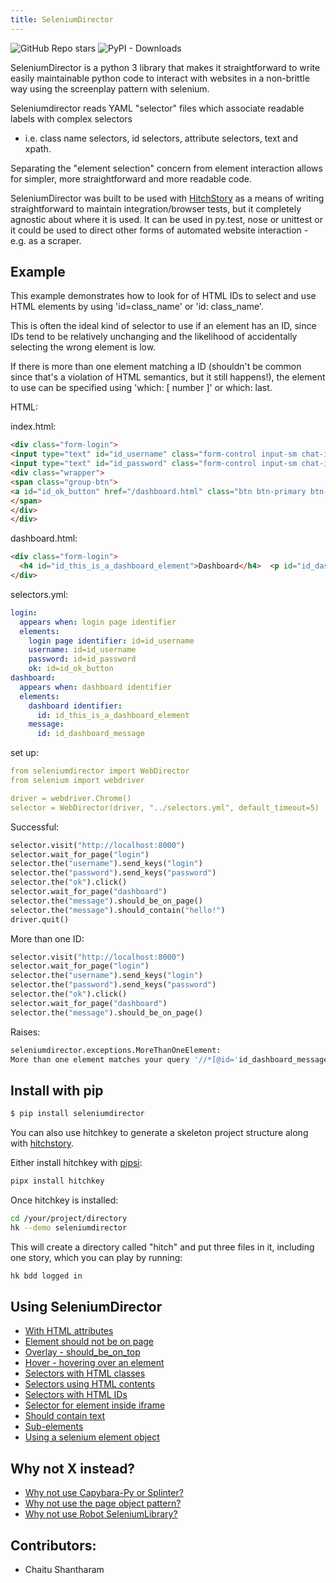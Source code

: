 ```yaml
---
title: SeleniumDirector
---
```



<img alt="GitHub Repo stars" src="https://img.shields.io/github/stars/hitchdev/seleniumdirector?style=social"> 
<img alt="PyPI - Downloads" src="https://img.shields.io/pypi/dm/seleniumdirector">





SeleniumDirector is a python 3 library that makes it straightforward to write easily maintainable 
python code to interact with websites in a non-brittle way using the screenplay pattern with
selenium.

Seleniumdirector reads YAML "selector" files which associate readable labels with complex selectors
- i.e. class name selectors, id selectors, attribute selectors, text and xpath.

Separating the "element selection" concern from element interaction allows for simpler, more straightforward
and more readable code.

SeleniumDirector was built to be used with [HitchStory](https://hitchdev.com/hitchstory) as a means
of writing straightforward to maintain integration/browser tests, but it completely agnostic about
where it is used. It can be used in py.test, nose or unittest or it could be used to direct other forms
of automated website interaction - e.g. as a scraper.



## Example




This example demonstrates how to look for of HTML IDs to
select and use HTML elements by using 'id=class_name' or 'id: class_name'.

This is often the ideal kind of selector to use if an element has an ID, since IDs tend to be
relatively unchanging and the likelihood of accidentally selecting the wrong element is low.

If there is more than one element matching a ID (shouldn't be common since that's a 
violation of HTML semantics, but it still happens!), the element to use can be
specified using 'which: [ number ]' or which: last.



HTML:



index.html:

```html
<div class="form-login">
<input type="text" id="id_username" class="form-control input-sm chat-input" placeholder="username" /></br>
<input type="text" id="id_password" class="form-control input-sm chat-input" placeholder="password" /></br>
<div class="wrapper">
<span class="group-btn">     
<a id="id_ok_button" href="/dashboard.html" class="btn btn-primary btn-md">login <i class="fa fa-sign-in"></i></a>
</span>
</div>
</div>

```


dashboard.html:

```html
<div class="form-login">
  <h4 id="id_this_is_a_dashboard_element">Dashboard</h4>  <p id="id_dashboard_message">hello!</a>
</div>

```





selectors.yml:

```yaml
login:
  appears when: login page identifier
  elements:
    login page identifier: id=id_username
    username: id=id_username
    password: id=id_password
    ok: id=id_ok_button
dashboard:
  appears when: dashboard identifier
  elements:
    dashboard identifier:
      id: id_this_is_a_dashboard_element
    message:
      id: id_dashboard_message

```

set up:

```yaml
from seleniumdirector import WebDirector
from selenium import webdriver

driver = webdriver.Chrome()
selector = WebDirector(driver, "../selectors.yml", default_timeout=5)

```




Successful:




```python
selector.visit("http://localhost:8000")
selector.wait_for_page("login")
selector.the("username").send_keys("login")
selector.the("password").send_keys("password")
selector.the("ok").click()
selector.wait_for_page("dashboard")
selector.the("message").should_be_on_page()
selector.the("message").should_contain("hello!")
driver.quit()

```






More than one ID:




```python
selector.visit("http://localhost:8000")
selector.wait_for_page("login")
selector.the("username").send_keys("login")
selector.the("password").send_keys("password")
selector.the("ok").click()
selector.wait_for_page("dashboard")
selector.the("message").should_be_on_page()

```


Raises:

```python
seleniumdirector.exceptions.MoreThanOneElement:
More than one element matches your query '//*[@id='id_dashboard_message']'.
```













## Install with pip

```bash
$ pip install seleniumdirector
```

You can also use hitchkey to generate a skeleton project structure along
with [hitchstory](https://hitchdev.com/hitchstory/).

Either install hitchkey with [pipsi](https://github.com/mitsuhiko/pipsi):

```bash
pipx install hitchkey
```

Once hitchkey is installed:

```bash
cd /your/project/directory
hk --demo seleniumdirector
```

This will create a directory called "hitch" and put three files in it, including one story, which you can play by running:

```bash
hk bdd logged in
```


## Using SeleniumDirector

- [With HTML attributes](using/alpha/attributes)
- [Element should not be on page](using/alpha/disappearing-element)
- [Overlay - should_be_on_top](using/alpha/element-should-be-on-top)
- [Hover - hovering over an element](using/alpha/hovering-over-an-element)
- [Selectors with HTML classes](using/alpha/html-classes)
- [Selectors using HTML contents](using/alpha/html-element-contents)
- [Selectors with HTML IDs](using/alpha/html-ids)
- [Selector for element inside iframe](using/alpha/iframe)
- [Should contain text](using/alpha/should-contain-text)
- [Sub-elements](using/alpha/subelements)
- [Using a selenium element object](using/alpha/using-selenium-element-object)



## Why not X instead?

- [Why not use Capybara-Py or Splinter?](why-not/capybara-py-or-splinter)
- [Why not use the page object pattern?](why-not/page-object)
- [Why not use Robot SeleniumLibrary?](why-not/robot)




## Contributors:

- Chaitu Shantharam